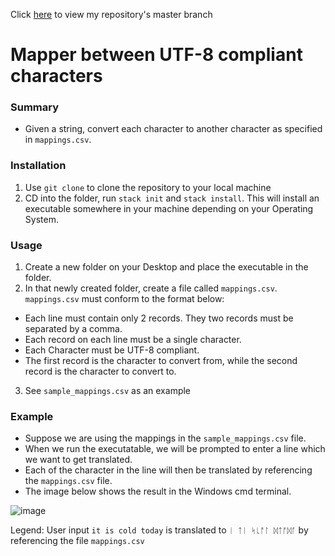
Click [here](https://github.com/kenho811/hs-char-mapper/tree/master
) to view my repository's master branch


# Mapper between UTF-8 compliant characters

### Summary
- Given a string, convert each character to another character as specified in `mappings.csv`.


### Installation

1. Use `git clone` to clone the repository to your local machine
2. CD into the folder, run `stack init` and `stack install`. This will install an executable somewhere in your machine depending on your Operating System.

### Usage
1. Create a new folder on your Desktop and place the executable in the folder.
2. In that newly created folder, create a file called `mappings.csv`. `mappings.csv` must conform to the format below:
  - Each line must contain only 2 records. They two records must be separated by a comma.
  - Each record on each line must be a single character.
  - Each Character must be UTF-8 compliant.
  - The first record is the character to convert from, while the second record is the character to convert to.
3. See `sample_mappings.csv` as an example

### Example
- Suppose we are using the mappings in the `sample_mappings.csv` file.
- When we run the executatable, we will be prompted to enter a line which we want to get translated.
- Each of the character in the line will then be translated by referencing the `mappings.csv` file.
- The image below shows the result in the Windows cmd terminal.

![image](https://user-images.githubusercontent.com/57944769/138584924-be81705c-f1f3-4988-b681-0bb4d54d71f3.png)

Legend: User input `it is cold today` is translated to `ᛁ ᛏᛁ ᛋᚳᚩᛚ ᛞᛏᚩᛞᚪ` by referencing the file `mappings.csv`